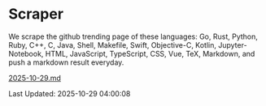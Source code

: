 # Scraper

We scrape the github trending page of these languages: Go, Rust, Python, Ruby, C++, C, Java, Shell, Makefile, Swift, Objective-C, Kotlin, Jupyter-Notebook, HTML, JavaScript, TypeScript, CSS, Vue, TeX, Markdown, and push a markdown result everyday.

[2025-10-29.md](https://github.com/yangwenmai/github-trending-backup/blob/master/2025-10-29.md)

Last Updated: 2025-10-29 04:00:08